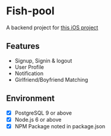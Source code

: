 # Fish-pool

A backend project for [this iOS project](https://github.com/UncleJerry/Dailylife-with-a-fish)

## Features
- Signup, Signin & logout
- User Profile
- Notification
- Girlfriend/Boyfriend Matching

## Environment
- [x] PostgreSQL 9 or above
- [x] Node.js 6 or above
- [x] NPM Package noted in package.json